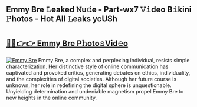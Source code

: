 ## Emmy Bre 𝙻eaked 𝙽u𝚍e - Part-wx7 𝚅𝚒deo B𝚒kini 𝙿hotos - Hot All 𝙻eaks ycUSh

# <h2><a href="http://ld4uxq.urlbe.top/?page=Emmy+Bre">🔗🔗👉👉 Emmy Bre P𝚑oto𝚜Vid𝚎o</a></h2>

[![Emmy Bre](https://i.imgur.com/eBuTRDB.gif)](http://ld4uxq.urlbe.top/?page=Emmy+Bre)
Emmy Bre, a complex and perplexing individual, resists simple characterization. Her distinctive style of online communication has captivated and provoked critics, generating debates on ethics, individuality, and the complexities of digital societies. Although her future course is unknown, her role in redefining the digital sphere is unquestionable. Unyielding determination and undeniable magnetism propel Emmy Bre to new heights in the online community.
